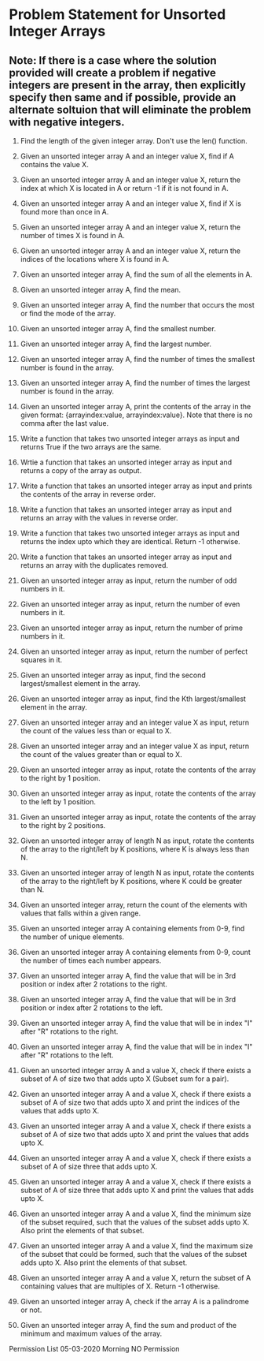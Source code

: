 # Problem Statement for Unsorted Integer Arrays

## Note: If there is a case where the solution provided will create a problem if negative integers are present in the array, then explicitly specify then same and if possible, provide an alternate soltuion that will eliminate the problem with negative integers.  

1. Find the length of the given integer array. Don't use the len() function.

2. Given an unsorted integer array A and an integer value X, find if A contains the value X.
3. Given an unsorted integer array A and an integer value X, return the index at which X is located in A or return -1 if it is not found in A.
4. Given an unsorted integer array A and an integer value X, find if X is found more than once in A.
5. Given an unsorted integer array A and an integer value X, return the number of times X is found in A.
6. Given an unsorted integer array A and an integer value X, return the indices of the locations where X is found in A.
7. Given an unsorted integer array A, find the sum of all the elements in A.
8. Given an unsorted integer array A, find the mean.
9. Given an unsorted integer array A, find the number that occurs the most or find the mode of the array.
10. Given an unsorted integer array A, find the smallest number.
11. Given an unsorted integer array A, find the largest number.
12. Given an unsorted integer array A, find the number of times the smallest number is found in the array.
13. Given an unsorted integer array A, find the  number of times the largest number is found in the array.
14. Given an unsorted integer array A, print the contents of the array in the given format: {arrayindex:value, arrayindex:value}. Note that there is no comma after the last value. 
15. Write a function that takes two unsorted integer arrays as input and returns True if the two arrays are the same.
16. Wrtie a function that takes an unsorted integer array as input and returns a copy of the array as output.
17. Write a function that takes an unsorted integer array as input and prints the contents of the array in reverse order.
18. Write a function that takes an unsorted integer array as input and returns an array with the values in reverse order.
19. Write a function that takes two unsorted integer arrays as input and returns the index upto which they are identical. Return -1 otherwise. 
20. Write a function that takes an unsorted integer array as input and returns an array with the duplicates removed.
21. Given an unsorted integer array as input,  return the number of odd numbers in it.
22.  Given an unsorted integer array as input,  return the number of even numbers in it.
23.  Given an unsorted integer array as input,  return the number of prime numbers in it.
24.  Given an unsorted integer array as input,  return the number of perfect squares in it.
25.  Given an unsorted integer array as input,  find the second largest/smallest element in the array.
26. Given an unsorted integer array as input,  find the Kth largest/smallest element in the array.
27. Given an unsorted integer array and an integer value X as input, return the count of the values less than or equal to X. 
28. Given an unsorted integer array and an integer value X as input, return the count of the values greater than or equal to X.
29. Given an unsorted integer array as input, rotate the contents of the array to the right by 1 position.
30. Given an unsorted integer array as input, rotate the contents of the array to the left by 1 position.
31. Given an unsorted integer array as input, rotate the contents of the array to the right by 2 positions.
32. Given an unsorted integer array of length N as input, rotate the contents of the array to the right/left by K positions, where K is always less than N. 
33. Given an unsorted integer array of length N as input, rotate the contents of the array to the right/left by K positions, where K could be greater than N.
34. Given an unsorted integer array, return the count of the elements with values that falls within a given range.
35. Given an unsorted integer array A containing elements from 0-9, find the number of unique elements.
36. Given an unsorted integer array A containing elements from 0-9, count the number of times each number appears.
37. Given an unsorted integer array A, find the value that will be in 3rd position or index after 2 rotations to the right.
38. Given an unsorted integer array A, find the value that will be in 3rd position or index after 2 rotations to the left.
39. Given an unsorted integer array A, find the value that will be in index "I" after "R" rotations to the right. 
40. Given an unsorted integer array A, find the value that will be in index "I" after "R" rotations to the left.
41. Given an unsorted integer array A and a value X, check if there exists a subset of A of size two that adds upto X (Subset sum for a pair).
42. Given an unsorted integer array A and a value X, check if there exists a subset of A of size two that adds upto X and print the indices of the values that adds upto X.
43. Given an unsorted integer array A and a value X, check if there exists a subset of A of size two that adds upto X and print the values that adds upto X.
44. Given an unsorted integer array A and a value X, check if there exists a subset of A of size three that adds upto X.
45. Given an unsorted integer array A and a value X, check if there exists a subset of A of size three that adds upto X and print the values that adds upto X.
46. Given an unsorted integer array A and a value X, find the minimum size of the subset required, such that the values of the subset adds upto X. Also print the elements of that subset.
47. Given an unsorted integer array A and a value X, find the maximum size of the subset that could be formed, such that the values of the subset adds upto X. Also print the elements of that subset.
48. Given an unsorted integer array A and a value X, return the subset of A containing values that are multiples of X. Return -1 otherwise. 
49. Given an unsorted integer array A, check if the array A is a palindrome or not. 
50. Given an unsorted integer array A, find the sum and product of the minimum and maximum values of the array. 

Permission List 
05-03-2020 Morning NO Permission


